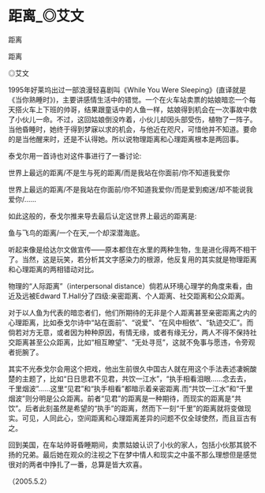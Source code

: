 # 距离_◎艾文

距离

距离

◎艾文

1995年好莱坞出过一部浪漫轻喜剧叫《While You Were Sleeping》(直译就是《当你熟睡时》)，主要讲感情生活中的错觉。一个在火车站卖票的姑娘暗恋一个每天搭火车上下班的帅哥，结果跟童话中的人鱼一样，姑娘得到机会在一次事故中救了小伙儿一命。不过，这回姑娘倒没咋着，小伙儿却因头部受伤，植物了一阵子。当他昏睡时，她终于得到梦寐以求的机会，与他近在咫尺，可惜他并不知道。要命的是当他醒来时，还是不认得她。所以说物理距离和心理距离根本是两回事。

泰戈尔用一首诗也对这件事进行了一番讨论:

世界上最远的距离/不是生与死的距离/而是我站在你面前/你不知道我爱你

世界上最远的距离/不是我站在你面前/你不知道我爱你/而是爱到痴迷/却不能说我爱你/……

如此这般的，泰戈尔推来导去最后认定这世界上最远的距离是:

鱼与飞鸟的距离/一个在天,一个却深潜海底。

听起来像是给达尔文做宣传——原本都住在水里的两种生物，生是进化得两不相干了。当然，这是玩笑，若分析其文字感染力的根源，他反复用的其实就是物理距离和心理距离的两相错动对比。

物理的“人际距离”（interpersonal distance）倘若从环境心理学的角度来看，由近及远被Edward T.Hall分了四级:亲密距离、个人距离、社交距离和公众距离。

对于以人鱼为代表的暗恋者们，他们所期待的无非是个人距离甚至亲密距离之内的心理距离，比如泰戈尔诗中“站在面前”、“说爱”、“在风中相依”、“轨迹交汇”。而倘若对方无意，或者因为种种原因，有情无缘，或者有缘无分，两人不得不保持社交距离甚至公众距离，比如“相互瞭望”、“无处寻觅”，这就不免事与愿违，令旁观者扼腕了。

其实不光泰戈尔会用这个把戏，他出生前很久中国古人就在用这个手法表述凄婉酸楚的主题了，比如“日日思君不见君，共饮一江水”，“执手相看泪眼……念去去，千里烟波”……这里“见君”和“执手相看”都暗示着亲密距离.而“共饮一江水”和“千里烟波”则分明是公众距离。前者“见君”的距离是一种期待，而现实的距离是“共饮”。后者此刻虽然是希望的“执手”的距离，然而下一刻“千里”的距离就将变做现实。可见，人同此心，空间距离和心理距离差异的问题不仅全球使然，而且亘古有之。

回到美国，在车站帅哥昏睡期间，卖票姑娘认识了小伙的家人，包括小伙那其貌不扬的兄弟。最后她在观众的注视之下在梦中情人和现实之中虽不那么理想但是感觉很对的两者中挣扎了一番，总算是皆大欢喜。

（2005.5.2）